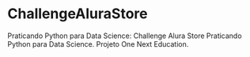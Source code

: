 # ChallengeAluraStore
Praticando Python para Data Science: Challenge Alura Store Praticando Python para Data Science. Projeto One Next Education.
